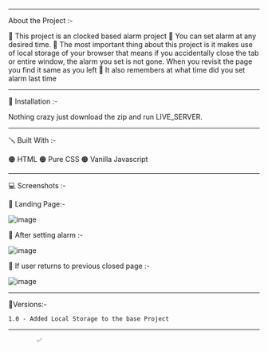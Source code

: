 

---

About the Project :-

🔴 This project is an clocked based alarm project
🔴 You can set alarm at any desired time.
🔴 The most important thing about this project is it makes use of local storage of your browser that means if you accidentally close the tab or entire
window, the alarm you set is not gone. When you revisit the page you find it same as you left
🔴 It also remembers at what time did you set alarm last time

---

📐 Installation :-

Nothing crazy just download the zip and run LIVE_SERVER.

---

🪛 Built With :-

🟠 HTML
🟠 Pure CSS
🟠 Vanilla Javascript

---

💻 Screenshots :-

🔴 Landing Page:-

![image](https://user-images.githubusercontent.com/62291769/199785631-1233a11d-f8a7-4d6f-8492-dac15ccec554.png)

🔴 After setting alarm :-

![image](https://user-images.githubusercontent.com/62291769/199785952-0040a58f-55e0-4b96-bdce-f02676ca5d2a.png)

🔴 If user returns to previous closed page :-

![image](https://user-images.githubusercontent.com/62291769/199786054-7af178f0-c78b-49cb-889a-b3a4853023ca.png)

---

🚦Versions:-

    1.0 - Added Local Storage to the base Project

---

            ✅
